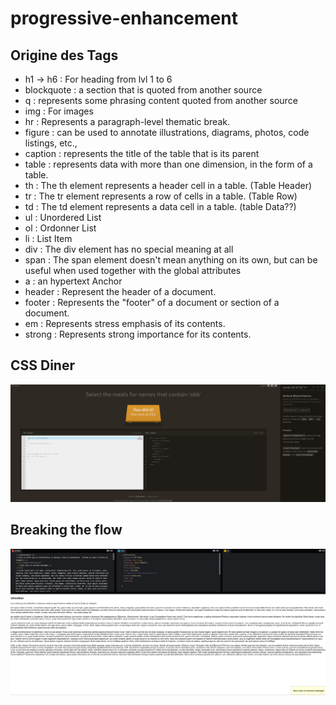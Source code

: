 # progressive-enhancement

## Origine des Tags

- h1 -> h6 : For heading from lvl 1 to 6
- blockquote : a section that is quoted from another source
- q : represents some phrasing content quoted from another source
- img : For images
- hr : Represents a paragraph-level thematic break.
- figure : can be used to annotate illustrations, diagrams, photos, code listings, etc.,
- caption : represents the title of the table that is its parent
- table : represents data with more than one dimension, in the form of a table.
- th : The th element represents a header cell in a table. (Table Header)
- tr : The tr element represents a row of cells in a table. (Table Row)
- td : The td element represents a data cell in a table. (table Data??)
- ul : Unordered List
- ol : Ordonner List
- li : List Item
- div : The div element has no special meaning at all
- span : The span element doesn't mean anything on its own, but can be useful when used together with the global attributes
- a : an hypertext Anchor
- header : Represent the header of a document.
- footer : Represents the "footer" of a document or section of a document.
- em : Represents stress emphasis of its contents.
- strong : Represents strong importance for its contents.

## CSS Diner

![Css diner finiched](img/css%20diner.png)

## Breaking the flow

![position](img/Breaking%20the%20flow.png)
